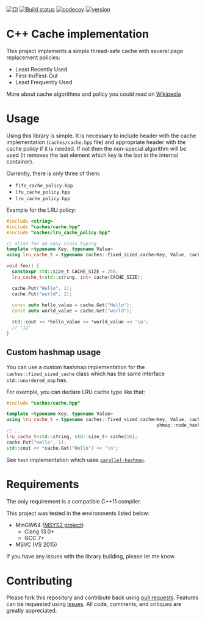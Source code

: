 [![CI](https://github.com/vpetrigo/caches/actions/workflows/ci.yml/badge.svg?branch=master)](https://github.com/vpetrigo/caches/actions/workflows/ci.yml)
[![Build status](https://ci.appveyor.com/api/projects/status/kawd812e48065r7a?svg=true)](https://ci.appveyor.com/project/vpetrigo/caches)
[![codecov](https://codecov.io/gh/vpetrigo/caches/branch/master/graph/badge.svg?token=uExJPtyE0o)](https://codecov.io/gh/vpetrigo/caches)
[![version](https://img.shields.io/github/v/release/vpetrigo/caches)](https://github.com/vpetrigo/caches/releases)

# C++ Cache implementation

This project implements a simple thread-safe cache with several page replacement policies:

* Least Recently Used
* First-In/First-Out
* Least Frequently Used

More about cache algorithms and policy you could read on [Wikipedia](https://en.wikipedia.org/wiki/Cache_algorithms)

# Usage

Using this library is simple. It is necessary to include header with the cache implementation (`caches/cache.hpp` file)
and appropriate header with the cache policy if it is needed. If not then the non-special algorithm will be used (it
removes the last element which key is the last in the internal container).

Currently, there is only three of them:

* `fifo_cache_policy.hpp`
* `lfu_cache_policy.hpp`
* `lru_cache_policy.hpp`

Example for the LRU policy:

```cpp
#include <string>
#include "caches/cache.hpp"
#include "caches/lru_cache_policy.hpp"

// alias for an easy class typing
template <typename Key, typename Value>
using lru_cache_t = typename caches::fixed_sized_cache<Key, Value, caches::LRUCachePolicy>;

void foo() {
  constexpr std::size_t CACHE_SIZE = 256;
  lru_cache_t<std::string, int> cache(CACHE_SIZE);

  cache.Put("Hello", 1);
  cache.Put("world", 2);
  
  const auto hello_value = cache.Get("Hello");
  const auto world_value = cache.Get("world");

  std::cout << *hello_value << *world_value << '\n';
  // "12"
}
```

## Custom hashmap usage

You can use a custom hashmap implementation for the `caches::fixed_sized_cache` class which has the same interface
`std::unordered_map` has.

For example, you can declare LRU cache type like that:

```cpp
#include "caches/cache.hpp"

template <typename Key, typename Value>
using lru_cache_t = typename caches::fixed_sized_cache<Key, Value, caches::LRUCachePolicy,
                                                       phmap::node_hash_map<Key, Value>>;
// ...
lru_cache_t<std::string, std::size_t> cache{16};
cache.Put("Hello", 1);
std::cout << *cache.Get("Hello") << '\n';
```

See `test` implementation which uses [`parallel-hashmap`](https://github.com/greg7mdp/parallel-hashmap).

# Requirements

The only requirement is a compatible C++11 compiler.

This project was tested in the environments listed below:

* MinGW64 ([MSYS2 project](https://msys2.github.io/))
    * Clang 13.0+
    * GCC 7+
* MSVC (VS 2015)

If you have any issues with the library building, please let me know.

# Contributing

Please fork this repository and contribute back using [pull requests](https://github.com/vpetrigo/caches/pulls).
Features can be requested using [issues](https://github.com/vpetrigo/caches/issues). All code, comments, and critiques
are greatly appreciated.
